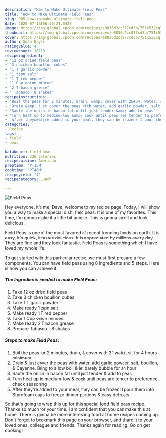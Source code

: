 ```yaml
---
description: "How to Make Ultimate Field Peas"
title: "How to Make Ultimate Field Peas"
slug: 985-how-to-make-ultimate-field-peas
date: 2020-07-15T06:40:21.542Z
image: https://img-global.cpcdn.com/recipes/e8836d2cc877cd3b/751x532cq70/field-peas-recipe-main-photo.jpg
thumbnail: https://img-global.cpcdn.com/recipes/e8836d2cc877cd3b/751x532cq70/field-peas-recipe-main-photo.jpg
cover: https://img-global.cpcdn.com/recipes/e8836d2cc877cd3b/751x532cq70/field-peas-recipe-main-photo.jpg
author: Sean Hayes
ratingvalue: 4
reviewcount: 18129
recipeingredient:
- "12 oz dried field peas"
- "3 chicken bouillon cubes"
- "1 T garlic powder"
- "1 tspn salt"
- "1 T red pepper"
- "1 Cup onion minced"
- "2 T bacon grease"
- " Tabasco  8 shakes"
recipeinstructions:
- "Boil the peas for 2 minutes, drain, &amp; cover with 2&#34; water, sit for 4 hours minimum"
- "Drain &amp; just cover the peas with water, add garlic powder, salt, bouillon, &amp; Cayenne. Bring to a low boil &amp; let barely bubble for an hour"
- "Saute the onion in bacon fat until just tender &amp; add to peas"
- "Turn heat up to medium-low &amp; cook until peas are tender to preference, check seasoning"
- "After they&#39;re added to your meal, they can be frozen! I pour them into Styrofoam cups to freeze dinner portions &amp; easy defrosts."
categories:
- Recipe
tags:
- field
- peas

katakunci: field peas 
nutrition: 236 calories
recipecuisine: American
preptime: "PT15M"
cooktime: "PT46M"
recipeyield: "4"
recipecategory: Lunch

---
```



![Field Peas](https://img-global.cpcdn.com/recipes/e8836d2cc877cd3b/751x532cq70/field-peas-recipe-main-photo.jpg)

Hey everyone, it's me, Dave, welcome to my recipe page. Today, I will show you a way to make a special dish, field peas. It is one of my favorites. This time, I'm gonna make it a little bit unique. This is gonna smell and look delicious.

Field Peas is one of the most favored of recent trending foods on earth. It is easy, it's quick, it tastes delicious. It is appreciated by millions every day. They are fine and they look fantastic. Field Peas is something which I have loved my whole life.




To get started with this particular recipe, we must first prepare a few components. You can have field peas using 8 ingredients and 5 steps. Here is how you can achieve it.

<!--inarticleads1-->

##### The ingredients needed to make Field Peas:

1. Take 12 oz dried field peas
1. Take 3 chicken bouillon cubes
1. Take 1 T garlic powder
1. Make ready 1 tspn salt
1. Make ready 1 T red pepper
1. Take 1 Cup onion minced
1. Make ready 2 T bacon grease
1. Prepare  Tabasco - 8 shakes




<!--inarticleads2-->

##### Steps to make Field Peas:

1. Boil the peas for 2 minutes, drain, &amp; cover with 2&#34; water, sit for 4 hours minimum
1. Drain &amp; just cover the peas with water, add garlic powder, salt, bouillon, &amp; Cayenne. Bring to a low boil &amp; let barely bubble for an hour
1. Saute the onion in bacon fat until just tender &amp; add to peas
1. Turn heat up to medium-low &amp; cook until peas are tender to preference, check seasoning
1. After they&#39;re added to your meal, they can be frozen! I pour them into Styrofoam cups to freeze dinner portions &amp; easy defrosts.




So that's going to wrap this up for this special food field peas recipe. Thanks so much for your time. I am confident that you can make this at home. There is gonna be more interesting food at home recipes coming up. Don't forget to bookmark this page on your browser, and share it to your loved ones, colleague and friends. Thanks again for reading. Go on get cooking!
